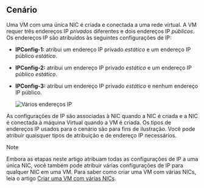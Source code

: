 ## <a name="scenario"></a>Cenário
Uma VM com uma única NIC é criada e conectada a uma rede virtual. A VM requer três endereços IP *privados* diferentes e dois endereços IP *públicos*. Os endereços IP são atribuídos às seguintes configurações de IP:

* **IPConfig-1:** atribui um endereço IP privado *estático* e um endereço IP público *estático*.
* **IPConfig-2:** atribui um endereço IP privado *estático* e um endereço IP público *estático*.
* **IPConfig-3:** atribui um endereço IP privado *estático* e nenhum endereço IP público.
  
    ![Vários endereços IP](./media/virtual-network-multiple-ip-addresses-scenario/multiple-ipconfigs.png)

As configurações de IP são associadas à NIC quando a NIC é criada e a NIC é conectada à máquina Virtual quando a VM é criada. Os tipos de endereços IP usados para o cenário são para fins de ilustração. Você pode atribuir quaisquer tipos de atribuição e de endereço IP necessários.

> [!NOTE]
> Embora as etapas neste artigo atribuam todas as configurações de IP a uma única NIC, você também pode atribuir várias configurações de IP para qualquer NIC em uma VM. Para saber como criar uma VM com várias NICs, leia o artigo [Criar uma VM com várias NICs](../articles/virtual-machines/windows/multiple-nics.md).